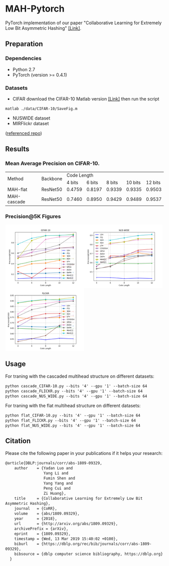 # MAH-Pytorch
PyTorch implementation of our paper "Collaborative Learning for Extremely Low Bit Asymmetric Hashing" [[Link]](https://arxiv.org/abs/1809.09329). 

## Preparation
### Dependencies
- Python 2.7
- PyTorch (version >= 0.4.1)


### Datasets
- CIFAR download the CIFAR-10 Matlab version [[Link]](https://www.cs.toronto.edu/~kriz/cifar.html) then run the script
```shell
matlab ./data/CIFAR-10/SaveFig.m
```
- NUSWIDE dataset
- MIRFlickr dataset

([referenced repo](https://github.com/jiangqy/DPSH-pytorch))


## Results

### Mean Average Precision on CIFAR-10.
<table>
    <tr>
        <td rowspan="2">Method</td><td rowspan="2">Backbone</td>    
        <td colspan="5">Code Length</td>
    </tr>
    <tr>
        <td >4 bits</td> <td >6 bits</td> <td >8 bits</td> <td >10 bits</td><td >12 bits</td>  
    </tr>
    <tr>
        <td >MAH-flat</td><td >ResNet50</td ><td > 0.4759</td> <td > 0.8197 </td><td > 0.9339 </td> <td > 0.9335 </td> <td > 0.9503</td>
    </tr>
    <tr>
        <td >MAH-cascade</td><td >ResNet50</td ><td > 0.7460 </td> <td > 0.8950 </td><td > 0.9429 </td> <td > 0.9489 </td> <td > 0.9537 </td>
    </tr>
</table>


### Precision@5K Figures
<img src="./fig/CIFAR.png" width = "250" height = "200" alt="CIFAR" align=center /><img src="./fig/NUSWIDE.png" width = "250" height = "200" alt="CIFAR" align=center /><img src="./fig/FLICKR.png" width = "250" height = "200" alt="CIFAR" align=center />

## Usage
For traning with the cascaded multihead structure on different datasets:
```shell
python cascade_CIFAR-10.py --bits '4' --gpu '1' --batch-size 64
python cascade_FLICKR.py --bits '4' --gpu '1' --batch-size 64
python cascade_NUS_WIDE.py --bits '4' --gpu '1' --batch-size 64
```

For traning with the flat multihead structure on different datasets:
```shell
python flat_CIFAR-10.py --bits '4' --gpu '1' --batch-size 64
python flat_FLICKR.py --bits '4' --gpu '1' --batch-size 64
python flat_NUS_WIDE.py --bits '4' --gpu '1' --batch-size 64
```
## Citation
Please cite the following paper in your publications if it helps your research:
    
    @article{DBLP:journals/corr/abs-1809-09329,
        author    = {Yadan Luo and
                     Yang Li and
                     Fumin Shen and
                     Yang Yang and
                     Peng Cui and
                     Zi Huang},
        title     = {Collaborative Learning for Extremely Low Bit Asymmetric Hashing},
        journal   = {CoRR},
        volume    = {abs/1809.09329},
        year      = {2018},
        url       = {http://arxiv.org/abs/1809.09329},
        archivePrefix = {arXiv},
        eprint    = {1809.09329},
        timestamp = {Wed, 13 Mar 2019 15:40:02 +0100},
        biburl    = {https://dblp.org/rec/bib/journals/corr/abs-1809-09329},
        bibsource = {dblp computer science bibliography, https://dblp.org}
      }

